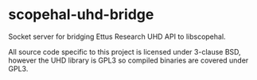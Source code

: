 # scopehal-uhd-bridge

Socket server for bridging Ettus Research UHD API to libscopehal.

All source code specific to this project is licensed under 3-clause BSD, however the UHD library is GPL3 so compiled
binaries are covered under GPL3.
